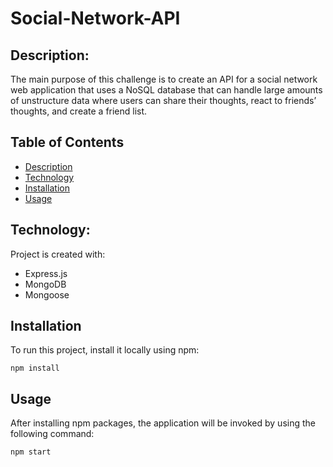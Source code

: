 # Social-Network-API

## Description:

The main purpose of this challenge is to create an API for a social network web application that uses a NoSQL database that can handle large amounts of unstructure data where users can share their thoughts, react to friends’ thoughts, and create a friend list.


## Table of Contents

- [Description](#description)
- [Technology](#Technology)
- [Installation](#installation)
- [Usage](#usage)

## Technology:

Project is created with:

- Express.js
- MongoDB
- Mongoose

## Installation

To run this project, install it locally using npm:

```
npm install
```

## Usage

After installing npm packages, the application will be invoked by using the following command:

```
npm start
```
